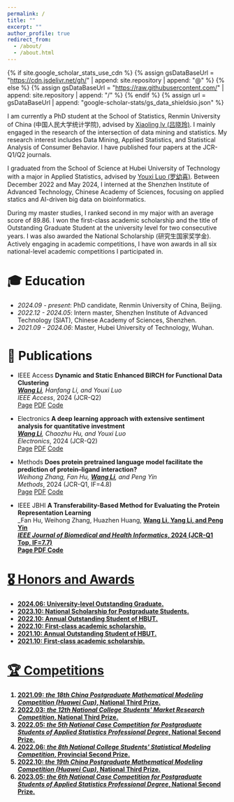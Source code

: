 ```yaml
---
permalink: /
title: ""
excerpt: ""
author_profile: true
redirect_from: 
  - /about/
  - /about.html
---
```


{% if site.google_scholar_stats_use_cdn %}
{% assign gsDataBaseUrl = "https://cdn.jsdelivr.net/gh/" | append: site.repository | append: "@" %}
{% else %}
{% assign gsDataBaseUrl = "https://raw.githubusercontent.com/" | append: site.repository | append: "/" %}
{% endif %}
{% assign url = gsDataBaseUrl | append: "google-scholar-stats/gs_data_shieldsio.json" %}

<span class='anchor' id='about-me'></span>

I am currently a PhD student at the School of Statistics, Renmin University of China (中国人民大学统计学院), advised by [Xiaoling lv (吕晓玲)](http://cfas.ruc.edu.cn/kydw/zzyjy/lxl/index.htm). I mainly engaged in the research of the intersection of data mining and statistics. My research interest includes Data Mining, Applied Statistics, and Statistical Analysis of Consumer Behavior. I have published four papers at the JCR-Q1/Q2 journals.

I graduated from the School of Science at Hubei University of Technology with a major in Applied Statistics, advised by [Youxi Luo (罗幼喜)](http://cfas.ruc.edu.cn/kydw/zzyjy/lxl/index.htm). Between December 2022 and May 2024, I interned at the Shenzhen Institute of Advanced Technology, Chinese Academy of Sciences, focusing on applied statics and AI-driven big data on bioinformatics.

During my master studies, I ranked second in my major with an average score of 89.86. I won the first-class academic scholarship and the title of Outstanding Graduate Student at the university level for two consecutive years. I was also awarded the National Scholarship (研究生国家奖学金). Actively engaging in academic competitions, I have won awards in all six national-level academic competitions I participated in.


# 🎓 Education
- *2024.09 - present*: PhD candidate, Renmin University of China, Beijing.
- *2022.12 - 2024.05*: Intern master, Shenzhen Institute of Advanced Technology (SIAT), Chinese Academy of Sciences, Shenzhen.
- *2021.09 - 2024.06*: Master, Hubei University of Technology, Wuhan.


# 📝 Publications
- <span class='paper-badge'>IEEE Access</span> **Dynamic and Static Enhanced BIRCH for Functional Data Clustering**<br>
  _<u><b>Wang Li</b></u>, Hanfang Li, and Youxi Luo_<br>
  _IEEE Access_, 2024 (JCR-Q2)<br>
  <span class='paper-asset'><a href="https://doi.org/10.1109/ACCESS.2023.3322929">Page</a></span> <span class='paper-asset'><a href="https://ieeexplore.ieee.org/stamp/stamp.jsp?tp=&arnumber=10274088">PDF</a></span> <span class='paper-asset'><a href="https://github.com/SallyLi0606/DSE-BIRCH">Code</a></span>

- <span class='paper-badge'>Electronics</span> **A deep learning approach with extensive sentiment analysis for quantitative investment**<br>
  _<u><b>Wang Li</b></u>, Chaozhu Hu, and Youxi Luo_<br>
  _Electronics_, 2024 (JCR-Q2)<br>
  <span class='paper-asset'><a href="https://doi.org/10.3390/electronics12183960">Page</a></span> <span class='paper-asset'><a href="https://www.mdpi.com/2079-9292/12/18/3960/pdf?version=1695202432">PDF</a></span> <span class='paper-asset'><a href="https://github.com/SallyLi0606/Quant">Code</a></span>

- <span class='paper-badge'>Methods</span> **Does protein pretrained language model facilitate the prediction of protein–ligand interaction?**<br>
  _Weihong Zhang, Fan Hu, <u><b>Wang Li</b></u>, and Peng Yin_<br>
  _Methods_, 2024 (JCR-Q1, IF=4.8)<br>
  <span class='paper-asset'><a href="https://doi.org/10.1016/j.ymeth.2023.08.016">Page</a></span> <span class='paper-asset'><a href="https://drive.google.com/file/u/0/d/1hvl9Qv9IOomUONblO1SUR71X7TALEOQL/view">PDF</a></span> <span class='paper-asset'><a href="https://github.com/brian-zZZ/PLM-PLI">Code</a></span>

- <span class='paper-badge'>IEEE JBHI</span> **A Transferability-Based Method for Evaluating the Protein Representation Learning**<br>
  _Fan Hu, Weihong Zhang, Huazhen Huang, <u><b>Wang Li<u><b>, Yang Li, and Peng Yin<br>
  _IEEE Journal of Biomedical and Health Informatics_, 2024 (JCR-Q1 Top, IF=7.7)<br>
  <span class='paper-asset'><a href="https://doi.org/10.1109/JBHI.2024.3370680">Page</a></span> <span class='paper-asset'><a href="https://drive.google.com/file/u/0/d/1TLncJUIr1evNcXo0sYERoD1sbhJZx8xw/view">PDF</a></span> <span class='paper-asset'><a href="[https://github.com/SallyLi0606/DSE-BIRCH](https://github.com/SIAT-code/OTMTD)">Code</a></span>


# 🎖 Honors and Awards
- 2024.06: University-level Outstanding Graduate.
- 2023.10: **National Scholarship for Postgraduate Students**.
- 2022.10: Annual Outstanding Student of HBUT.
- 2022.10: First-class academic scholarship.
- 2021.10: Annual Outstanding Student of HBUT.
- 2021.10: First-class academic scholarship.


# 🏆 Competitions
1. 2021.09: *the 18th China Postgraduate Mathematical Modeling Competition (Huawei Cup)*, National Third Prize.
2. 2022.03: *the 12th National College Students' Market Research Competition*, National Third Prize.
3. 2022.05: *the 5th National Case Competition for Postgraduate Students of Applied Statistics Professional Degree*, National Second Prize.
4. 2022.06: *the 8th National College Students' Statistical Modeling Competition*, Provincial Second Prize.
5. 2022.10: *the 19th China Postgraduate Mathematical Modeling Competition (Huawei Cup)*, National Third Prize.
6. 2023.05: *the 6th National Case Competition for Postgraduate Students of Applied Statistics Professional Degree*, National Second Prize.


<script type='text/javascript' id='clustrmaps' src='//cdn.clustrmaps.com/map_v2.js?cl=ffffff&w=300&t=tt&d=j0ptY-6JpAT4iYhlPLvIVc84KkM7Bdq4m7afqNdB6K0'></script>
<!-- <script type="text/javascript" id="clustrmaps" src="//clustrmaps.com/map_v2.js?d=j0ptY-6JpAT4iYhlPLvIVc84KkM7Bdq4m7afqNdB6K0&cl=ffffff&w=600"></script> -->
